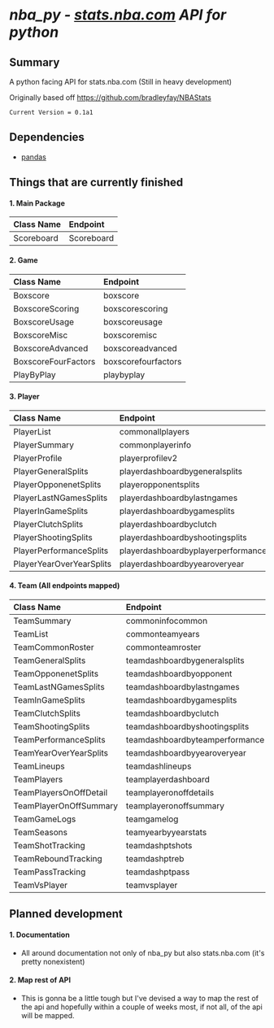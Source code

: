 # *nba_py - [stats.nba.com](http://stats.nba.com) API for python*

## Summary
A python facing API for stats.nba.com (Still in heavy development)

Originally based off <https://github.com/bradleyfay/NBAStats>

`Current Version = 0.1a1`

## Dependencies
  * [pandas](http://pandas.pydata.org/)


## Things that are currently finished
#### 1. Main Package
| Class Name                |  Endpoint                             |
|:--------------------------|:--------------------------------------|
| Scoreboard                | Scoreboard                            |

#### 2. Game
| Class Name                |  Endpoint                             |
|:--------------------------|:--------------------------------------|
| Boxscore                  | boxscore                              |
| BoxscoreScoring           | boxscorescoring                       |
| BoxscoreUsage             | boxscoreusage                         |
| BoxscoreMisc              | boxscoremisc                          |
| BoxscoreAdvanced          | boxscoreadvanced                      |
| BoxscoreFourFactors       | boxscorefourfactors                   |
| PlayByPlay                | playbyplay                            |

#### 3. Player
| Class Name                |  Endpoint                             |
|:--------------------------|:--------------------------------------|
| PlayerList                | commonallplayers                      |
| PlayerSummary             | commonplayerinfo                      |
| PlayerProfile             | playerprofilev2                       |
| PlayerGeneralSplits       | playerdashboardbygeneralsplits        |
| PlayerOpponenetSplits     | playeropponentsplits                  |
| PlayerLastNGamesSplits    | playerdashboardbylastngames           |
| PlayerInGameSplits        | playerdashboardbygamesplits           |
| PlayerClutchSplits        | playerdashboardbyclutch               |
| PlayerShootingSplits      | playerdashboardbyshootingsplits       |
| PlayerPerformanceSplits   | playerdashboardbyplayerperformance    |
| PlayerYearOverYearSplits  | playerdashboardbyyearoveryear         |


#### 4. Team (All endpoints mapped)
| Class Name                |  Endpoint                             |
|:--------------------------|:--------------------------------------|
| TeamSummary               | commoninfocommon                      |
| TeamList                  | commonteamyears                       |
| TeamCommonRoster          | commonteamroster                      |
| TeamGeneralSplits         | teamdashboardbygeneralsplits          |
| TeamOpponenetSplits       | teamdashboardbyopponent               |
| TeamLastNGamesSplits      | teamdashboardbylastngames             |
| TeamInGameSplits          | teamdashboardbygamesplits             |
| TeamClutchSplits          | teamdashboardbyclutch                 |
| TeamShootingSplits        | teamdashboardbyshootingsplits         |
| TeamPerformanceSplits     | teamdashboardbyteamperformance        |
| TeamYearOverYearSplits    | teamdashboardbyyearoveryear           |
| TeamLineups               | teamdashlineups                       |
| TeamPlayers               | teamplayerdashboard                   |
| TeamPlayersOnOffDetail    | teamplayeronoffdetails                |
| TeamPlayerOnOffSummary    | teamplayeronoffsummary                |
| TeamGameLogs              | teamgamelog                           |
| TeamSeasons               | teamyearbyyearstats                   |
| TeamShotTracking          | teamdashptshots                       |
| TeamReboundTracking       | teamdashptreb                         |
| TeamPassTracking          | teamdashptpass                        |
| TeamVsPlayer              | teamvsplayer                          |

## Planned development
#### 1. Documentation
  * All around documentation not only of nba_py but also stats.nba.com (it's pretty nonexistent)

#### 2. Map rest of API
  * This is gonna be a little tough but I've devised a way to map the rest of the api and hopefully within a couple of weeks most, if not all, of the api will be mapped.
